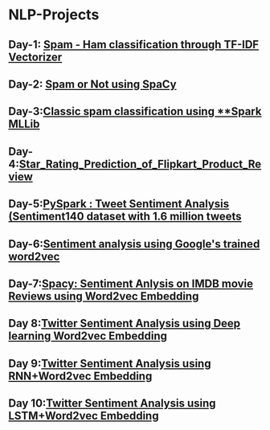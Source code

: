 # NLP-Projects
## Day-1:  [Spam - Ham classification through TF-IDF Vectorizer](https://github.com/mrvmurali1991/NLP-Projects/blob/main/Day%201/Spam%20-%20Ham%20classification.ipynb)
## Day-2: [Spam or Not using  **SpaCy**](https://github.com/mrvmurali1991/NLP-Projects/blob/main/Day%202/Spam_or_Not_using_SpaCy_Day2.ipynb)
## Day-3:[Classic spam classification using **Spark MLLib](https://github.com/mrvmurali1991/NLP-Projects/tree/main/Day%203)
## Day-4:[Star_Rating_Prediction_of_Flipkart_Product_Review](https://github.com/mrvmurali1991/NLP-Projects/blob/main/Day%204/Star_Rating_Prediction_of_Flipkart_Product_Review.ipynb)
## Day-5:[PySpark : Tweet Sentiment Analysis (Sentiment140 dataset with 1.6 million tweets](https://github.com/mrvmurali1991/NLP-Projects/blob/main/Day%205/PySpark_Tweet_Sentiment_Analysis.ipynb)
## Day-6:[Sentiment analysis using Google's trained word2vec](https://github.com/mrvmurali1991/NLP-Projects/blob/main/Day%206/Google's_trained_word2vec.ipynb)
## Day-7:[Spacy: Sentiment Anlysis on IMDB movie Reviews using Word2vec Embedding](https://github.com/mrvmurali1991/NLP-Projects/blob/main/Day%207/Spacy_Sentiment_Anlysis_on_IMDB_movie_Reviews_using_Word2vec_Embedding.ipynb)
## Day 8:[Twitter Sentiment Analysis using Deep learning Word2vec Embedding](https://github.com/mrvmurali1991/NLP-Projects/blob/main/Day%208/Twitter_Sentiment_Analysis_using_Deep_learning_Word2vec_Embedding.ipynb)
## Day 9:[Twitter Sentiment Analysis using RNN+Word2vec Embedding](https://github.com/mrvmurali1991/NLP-Projects/blob/main/Day%209/Twitter_Sentiment_Analysis_using_RNN%2BWord2vec_Embedding_.ipynb)
## Day 10:[Twitter Sentiment Analysis using LSTM+Word2vec Embedding](https://github.com/mrvmurali1991/NLP-Projects/blob/main/Day%2010/Twitter_Sentiment_Analysis_using_LSTM%2BWord2vec_Embedding.ipynb)
